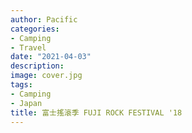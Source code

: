 ```yaml
---
author: Pacific
categories:
- Camping
- Travel 
date: "2021-04-03"
description: 
image: cover.jpg
tags:
- Camping
- Japan
title: 富士搖滾季 FUJI ROCK FESTIVAL '18
---
```


